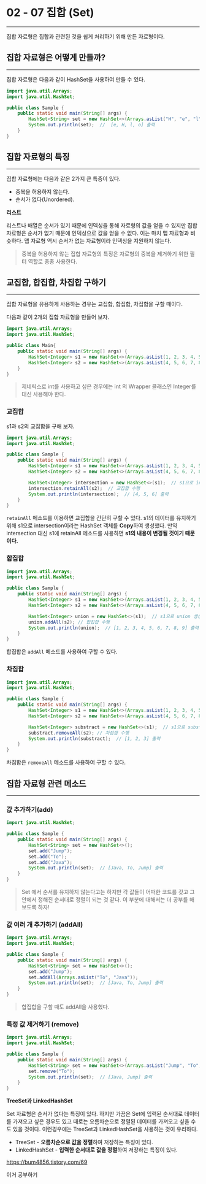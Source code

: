 # 02 - 07 집합 (Set)

------

집합 자료형은 집합과 관련된 것을 쉽게 처리하기 위해 만든 자료형이다.

## 집합 자료형은 어떻게 만들까?

------

집합 자료형은 다음과 같이 HashSet을 사용하여 만들 수 있다.

```java
import java.util.Arrays;
import java.util.HashSet;

public class Sample {
    public static void main(String[] args) {
        HashSet<String> set = new HashSet<>(Arrays.asList("H", "e", "l", "l", "o"));
        System.out.println(set);  //  [e, H, l, o] 출력
    }
}
```

## 집합 자료형의 특징

------

집합 자료형에는 다음과 같은 2가지 큰 특증이 있다.

- 중복을 허용하지 않는다.
- 순서가 없다(Unordered).

**리스트**

리스트나 배열은 순서가 있기 때문에 인덱싱을 통해 자료형의 값을 얻을 수 있지만 집합 자료형은 순서가 없기 때문에 인덱싱으로 값을 얻을 수 없다. 이는 마치 맵 자료형과 비슷하다. 맵 자료형 역시 순서가 없는 자료형이라 인덱싱을 지원하지 않는다.

> 중복을 허용하지 않는 집합 자료형의 특징은 자료형의 중복을 제거하기 위한 필터 역할로 종종 사용한다.

## 교집합, 합집합, 차집합 구하기

------

집합 자료형을 유용하게 사용하는 경우는 교집합, 합집합, 차집합을 구할 때이다.

다음과 같이 2개의 집합 자료형을 만들어 보자.

```java
import java.util.Arrays;
import java.util.HashSet;

public class Main{
	public static void main(String[] args) {
		HashSet<Integer> s1 = new HashSet<>(Arrays.asList(1, 2, 3, 4, 5, 6));
		HashSet<Integer> s2 = new HashSet<>(Arrays.asList(4, 5, 6, 7, 8, 9));
	}
}
```

> 제네릭스로 int를 사용하고 싶은 경우에는 int 의 Wrapper 클래스인 Integer를 대신 사용해야 한다.

### 교집합

s1과 s2의 교집합을 구해 보자.

```java
import java.util.Arrays;
import java.util.HashSet;

public class Sample {
    public static void main(String[] args) {
        HashSet<Integer> s1 = new HashSet<>(Arrays.asList(1, 2, 3, 4, 5, 6));
        HashSet<Integer> s2 = new HashSet<>(Arrays.asList(4, 5, 6, 7, 8, 9));

        HashSet<Integer> intersection = new HashSet<>(s1);  // s1으로 intersection 생성
        intersection.retainAll(s2);  // 교집합 수행
        System.out.println(intersection);  // [4, 5, 6] 출력
    }
}
```

`retainAll` 메소드를 이용하면 교집합을 간단히 구할 수 있다. s1의 데이터를 유지하기 위해 s1으로 intersection이라는 HashSet 객체를 **Copy**하여 생성했다. 만약 intersection 대신 s1에 retainAll 메소드를 사용하면 **s1의 내용이 변경될 것이기 때문이다.**

### 합집합

```java
import java.util.Arrays;
import java.util.HashSet;

public class Sample {
    public static void main(String[] args) {
        HashSet<Integer> s1 = new HashSet<>(Arrays.asList(1, 2, 3, 4, 5, 6));
        HashSet<Integer> s2 = new HashSet<>(Arrays.asList(4, 5, 6, 7, 8, 9));

        HashSet<Integer> union = new HashSet<>(s1);  // s1으로 union 생성
        union.addAll(s2); // 합집합 수행
        System.out.println(union);  // [1, 2, 3, 4, 5, 6, 7, 8, 9] 출력
    }
}
```

합집합은 `addAll` 메소드를 사용하여 구할 수 있다.

### 차집합

```java
import java.util.Arrays;
import java.util.HashSet;

public class Sample {
    public static void main(String[] args) {
        HashSet<Integer> s1 = new HashSet<>(Arrays.asList(1, 2, 3, 4, 5, 6));
        HashSet<Integer> s2 = new HashSet<>(Arrays.asList(4, 5, 6, 7, 8, 9));

        HashSet<Integer> substract = new HashSet<>(s1);  // s1으로 substract 생성
        substract.removeAll(s2); // 차집합 수행
        System.out.println(substract);  // [1, 2, 3] 출력
    }
}
```

차집합은 `removeAll` 메소드를 사용하여 구할 수 있다.

## 집합 자료형 관련 메소드

------

### 값 추가하기(add)

```java
import java.util.HashSet;

public class Sample {
    public static void main(String[] args) {
        HashSet<String> set = new HashSet<>();
        set.add("Jump");
        set.add("To");
        set.add("Java");
        System.out.println(set);  // [Java, To, Jump] 출력
    }
}
```

> Set 에서 순서를 유지하지 않는다고는 하지만 각 값들이 어떠한 코드를 갖고 그 안에서 정해진 순서대로 정렬이 되는 것 같다. 이 부분에 대해서는 더 공부를 해 보도록 하자!

### 값 여러 개 추가하기 (addAll)

```java
import java.util.Arrays;
import java.util.HashSet;

public class Sample {
    public static void main(String[] args) {
        HashSet<String> set = new HashSet<>();
        set.add("Jump");
        set.addAll(Arrays.asList("To", "Java"));
        System.out.println(set);  // [Java, To, Jump] 출력
    }
}
```

> 합집합을 구할 때도 addAll을 사용했다.

### 특정 값 제거하기 (remove)

```java
import java.util.Arrays;
import java.util.HashSet;

public class Sample {
    public static void main(String[] args) {
        HashSet<String> set = new HashSet<>(Arrays.asList("Jump", "To", "Java"));
        set.remove("To");
        System.out.println(set);  // [Java, Jump] 출력
    }
}
```

**TreeSet과 LinkedHashSet**

Set 자료형은 순서가 없다는 특징이 있다. 하지만 가끔은 Set에 입력된 순서대로 데이터를 가져오고 싶은 경우도 있고 때로는 오름차순으로 정렬된 데이터를 가져오고 싶을 수도 있을 것이다. 이런경우에는 TreeSet과 LinkedHashSet을 사용하는 것이 유리하다.

- TreeSet - **오름차순으로 값을 정렬**하여 저장하는 특징이 있다.
- LinkedHashSet - **입력한 순서대로 값을 정렬**하여 저장하는 특징이 있다.

https://bum4856.tistory.com/69

이거 공부하기